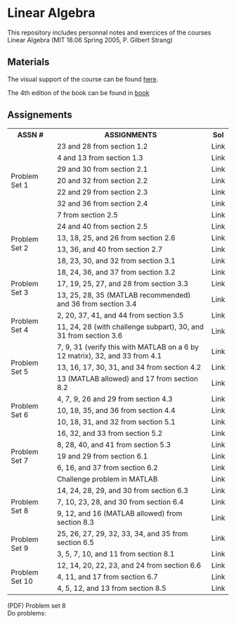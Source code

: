 # Linear Algebra
This repository includes personnal notes and exercices of the courses Linear Algebra (MIT 18.06 Spring 2005, P. Gilbert Strang) 

## Materials 

The visual support of the course can be found [here](https://www.youtube.com/playlist?list=PLE7DDD91010BC51F8). 

The 4th edition of the book can be found in [book](./book/) 

## Assignements 


<table>
	<tr>
	    <th> ASSN #</th>
	    <th> ASSIGNMENTS</th>
	    <th> Sol</th>  
	</tr >
	<tr >
	    <td rowspan="7">Problem Set 1</td>
	    <td>23 and 28 from section 1.2</td>
	    <td>Link</td>
	</tr>
    <tr>
	    <td>4 and 13 from section 1.3</td>
	    <td> Link</td>
	</tr>
	<tr>
	    <td>29 and 30 from section 2.1</td>
	    <td> Link</td>
	</tr>
	<tr>
	    <td>20 and 32 from section 2.2</td>
	    <td> Link</td>
	</tr>
	<tr>
	    <td>22 and 29 from section 2.3</td>
	    <td>Link</td>
	</tr>
	<tr><td>32 and 36 from section 2.4</td>
	    <td> Link</td>
	</tr>
	<tr>
	    <td>7 from section 2.5</td>
	    <td>Link</td>
	</tr>
    <tr >
	    <td rowspan="4">Problem Set 2</td>
	    <td>24 and 40 from section 2.5</td>
	    <td>Link</td>
	</tr>
	<tr>
	    <td>13, 18, 25, and 26 from section 2.6</td>
	    <td> Link</td>
	</tr>
	<tr>
	    <td>13, 36, and 40 from section 2.7</td>
	    <td> Link</td>
	</tr>
	<tr>
	    <td>18, 23, 30, and 32 from section 3.1</td>
	    <td>Link</td>
	</tr>
    <tr >
	    <td rowspan="3">Problem Set 3</td>
	    <td>18, 24, 36, and 37 from section 3.2</td>
	    <td>Link</td>
	</tr>
	<tr>
	    <td>17, 19, 25, 27, and 28 from section 3.3</td>
	    <td> Link</td>
	</tr>
	<tr>
	    <td>13, 25, 28, 35 (MATLAB recommended) and 36 from section 3.4</td>
	    <td> Link</td>
	</tr>
    <tr >
	    <td rowspan="2">Problem Set 4</td>
	    <td>2, 20, 37, 41, and 44 from section 3.5</td>
	    <td>Link</td>
	</tr>
	<tr>
	    <td>11, 24, 28 (with challenge subpart), 30, and 31 from section 3.6</td>
	    <td> Link</td>
	</tr>
    <tr >
	    <td rowspan="3">Problem Set 5</td>
	    <td>7, 9, 31 (verify this with MATLAB on a 6 by 12 matrix), 32, and 33 from 4.1</td>
	    <td>Link</td>
	</tr>
	<tr>
	    <td>13, 16, 17, 30, 31, and 34 from section 4.2</td>
	    <td> Link</td>
	</tr>
	<tr>
	    <td>13 (MATLAB allowed) and 17 from section 8.2</td>
	    <td> Link</td>
	</tr>
    <tr >
	    <td rowspan="3">Problem Set 6</td>
	    <td>4, 7, 9, 26 and 29 from section 4.3</td>
	    <td>Link</td>
	</tr>
	<tr>
	    <td>10, 18, 35, and 36 from section 4.4</td>
	    <td> Link</td>
	</tr>
	<tr>
	    <td>10, 18, 31, and 32 from section 5.1</td>
	    <td> Link</td>
	</tr>
    <tr >
	    <td rowspan="5">Problem Set 7</td>
	    <td>16, 32, and 33 from section 5.2</td>
	    <td>Link</td>
	</tr>
	<tr>
	    <td>8, 28, 40, and 41 from section 5.3</td>
	    <td> Link</td>
	</tr>
	<tr>
	    <td>19 and 29 from section 6.1</td>
	    <td> Link</td>
	</tr>
	<tr>
	    <td>6, 16, and 37 from section 6.2</td>
	    <td> Link</td>
	</tr>
	<tr>
	    <td>Challenge problem in MATLAB</td>
	    <td> Link</td>
	</tr>
    <tr >
	    <td rowspan="3">Problem Set 8</td>
	    <td>14, 24, 28, 29, and 30 from section 6.3</td>
	    <td>Link</td>
	</tr>
	<tr>
	    <td>7, 10, 23, 28, and 30 from section 6.4</td>
	    <td> Link</td>
	</tr>
	<tr>
	    <td>9, 12, and 16 (MATLAB allowed) from section 8.3</td>
	    <td> Link</td>
	</tr>
    <tr >
	    <td rowspan="2">Problem Set 9</td>
	    <td>25, 26, 27, 29, 32, 33, 34, and 35 from section 6.5</td>
	    <td>Link</td>
	</tr>
	<tr>
	    <td>3, 5, 7, 10, and 11 from section 8.1</td>
	    <td> Link</td>
	</tr>
    <tr >
	    <td rowspan="3">Problem Set 10</td>
	    <td>12, 14, 20, 22, 23, and 24 from section 6.6</td>
	    <td>Link</td>
	</tr>
	<tr>
	    <td>4, 11, and 17 from section 6.7</td>
	    <td> Link</td>
	</tr>
	<tr>
	    <td>4, 5, 12, and 13 from section 8.5 </td>
	    <td> Link</td>
	</tr>
</table>


(PDF)
Problem set 8	
Do problems:










